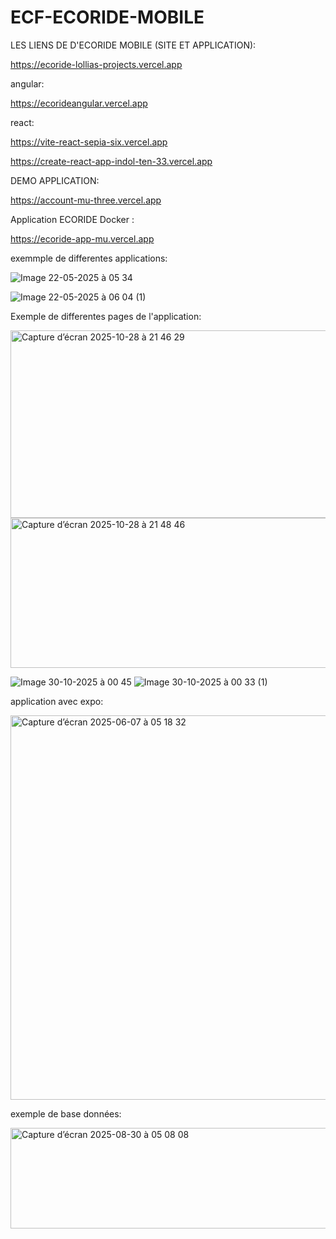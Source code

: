 # ECF-ECORIDE-MOBILE


LES LIENS DE D'ECORIDE MOBILE (SITE ET APPLICATION):



https://ecoride-lollias-projects.vercel.app


angular:

https://ecorideangular.vercel.app
 

react:

https://vite-react-sepia-six.vercel.app

https://create-react-app-indol-ten-33.vercel.app


DEMO APPLICATION:


https://account-mu-three.vercel.app


Application ECORIDE Docker :

https://ecoride-app-mu.vercel.app


exemmple de differentes applications:





![Image 22-05-2025 à 05 34](https://github.com/user-attachments/assets/737b715f-d0b2-4818-86aa-5a89d7acbb88)




![Image 22-05-2025 à 06 04 (1)](https://github.com/user-attachments/assets/c6ef463a-e80e-404d-a57f-29c2871dc459)

Exemple de differentes pages de l'application:



<img width="1316" height="300" alt="Capture d’écran 2025-10-28 à 21 46 29" src="https://github.com/user-attachments/assets/09510474-4c0d-4450-a833-1e98610dc040" />



<img width="1195" height="240" alt="Capture d’écran 2025-10-28 à 21 48 46" src="https://github.com/user-attachments/assets/acad8c0c-d360-4caf-87ed-5fb44469f346" />



![Image 30-10-2025 à 00 45](https://github.com/user-attachments/assets/cdaab41a-a4c7-496a-a57e-c0ee0c0d6a65)
![Image 30-10-2025 à 00 33 (1)](https://github.com/user-attachments/assets/ed2ab4bb-53b6-47c6-b38c-1a07ba224c7f)



application avec expo:

<img width="615" alt="Capture d’écran 2025-06-07 à 05 18 32" src="https://github.com/user-attachments/assets/16801c97-689b-45c0-a339-33e450e57b23" />

exemple de base données:



<img width="807" height="161" alt="Capture d’écran 2025-08-30 à 05 08 08" src="https://github.com/user-attachments/assets/5cdca3f3-30aa-4daa-b921-8567eedb9561" />




